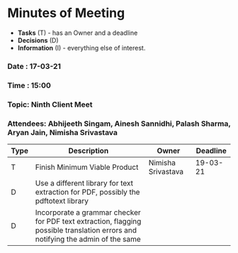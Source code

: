 # Minutes of Meeting

* **Tasks** (T) - has an Owner and a deadline
* **Decisions** (D)
* **Information** (I) - everything else of interest.

### Date : 17-03-21

### Time : 15:00

### Topic: Ninth Client Meet

### Attendees: Abhijeeth Singam, Ainesh Sannidhi, Palash Sharma, Aryan Jain, Nimisha Srivastava

| Type | Description                                                  | Owner              | Deadline |
| ---- | ------------------------------------------------------------ | ------------------ | -------- |
| T    | Finish Minimum Viable Product                                | Nimisha Srivastava | 19-03-21 |
| D    | Use a different library for text extraction for PDF, possibly the pdftotext library |                    |          |
| D    | Incorporate a grammar checker for PDF text extraction, flagging possible translation errors and notifying the admin of the same |                    |          |
